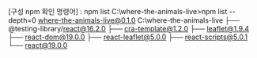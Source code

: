 [구성 npm 확인 명령어] : npm list
C:\where-the-animals-live>npm list --depth=0
where-the-animals-live@0.1.0 C:\where-the-animals-live
├── @testing-library/react@16.2.0
├── cra-template@1.2.0
├── leaflet@1.9.4
├── react-dom@19.0.0
├── react-leaflet@5.0.0
├── react-scripts@5.0.1
└── react@19.0.0
